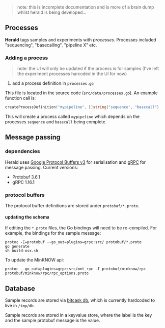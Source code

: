 > note: this is incomplete documentation and is more of a brain dump whilst herald is being developed...

## Processes

**Herald** tags samples and experiments with _processes_. Processes included "sequencing", "basecalling", "pipeline X" etc.

### Adding a process

> note: the UI will only be updated if the process is for samples (I've left the experiment processes harcoded in the UI for now)

1. add a process definition in `processes.go`

This file is located in the source code (`src/data/processes.go`). An example function call is:

```go
createProcessDefinition("mypipeline", []string{"sequence", "basecall"}, false, true)
```

This will create a process called `mypipeline` which depends on the processes `sequence` and `basecall` being complete.

## Message passing

### dependencies

Herald uses [Google Protocol Buffers v3](https://developers.google.com/protocol-buffers) for serialisation and [gRPC](https://grpc.io/) for message passing. Current versions:

- Protobuf 3.6.1
- gRPC 1.16.1

### protocol buffers

The protocol buffer definitions are stored under `protobuf/*.proto`.

#### updating the schema

If editing the `*.proto` files, the Go bindings will need to be re-compiled. For example, the bindings for the sample message:

```
protoc -I=protobuf --go_out=plugins=grpc:src/ protobuf/*.proto
go generate
sh build-osx.sh
```

To update the MinKNOW api:

```
protoc --go_out=plugins=grpc:src/ont_rpc -I protobuf/minknow/rpc protobuf/minknow/rpc/rpc_options.proto
```

## Database

Sample records are stored via [bitcask db](https://pkg.go.dev/github.com/prologic/bitcask), which is currently hardcoded to live in `/tmp/db`.

Sample records are stored in a keyvalue store, where the label is the key and the sample protobuf message is the value.
